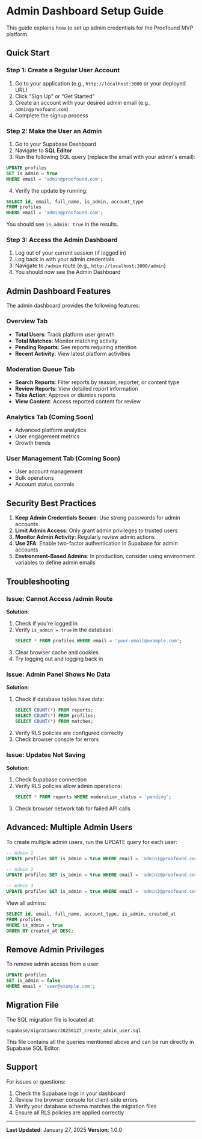 # Admin Dashboard Setup Guide

This guide explains how to set up admin credentials for the Proofound MVP platform.

## Quick Start

### Step 1: Create a Regular User Account

1. Go to your application (e.g., `http://localhost:3000` or your deployed URL)
2. Click "Sign Up" or "Get Started"
3. Create an account with your desired admin email (e.g., `admin@proofound.com`)
4. Complete the signup process

### Step 2: Make the User an Admin

1. Go to your Supabase Dashboard
2. Navigate to **SQL Editor**
3. Run the following SQL query (replace the email with your admin's email):

```sql
UPDATE profiles
SET is_admin = true
WHERE email = 'admin@proofound.com';
```

4. Verify the update by running:

```sql
SELECT id, email, full_name, is_admin, account_type
FROM profiles
WHERE email = 'admin@proofound.com';
```

You should see `is_admin: true` in the results.

### Step 3: Access the Admin Dashboard

1. Log out of your current session (if logged in)
2. Log back in with your admin credentials
3. Navigate to `/admin` route (e.g., `http://localhost:3000/admin`)
4. You should now see the Admin Dashboard

## Admin Dashboard Features

The admin dashboard provides the following features:

### Overview Tab
- **Total Users**: Track platform user growth
- **Total Matches**: Monitor matching activity
- **Pending Reports**: See reports requiring attention
- **Recent Activity**: View latest platform activities

### Moderation Queue Tab
- **Search Reports**: Filter reports by reason, reporter, or content type
- **Review Reports**: View detailed report information
- **Take Action**: Approve or dismiss reports
- **View Content**: Access reported content for review

### Analytics Tab (Coming Soon)
- Advanced platform analytics
- User engagement metrics
- Growth trends

### User Management Tab (Coming Soon)
- User account management
- Bulk operations
- Account status controls

## Security Best Practices

1. **Keep Admin Credentials Secure**: Use strong passwords for admin accounts
2. **Limit Admin Access**: Only grant admin privileges to trusted users
3. **Monitor Admin Activity**: Regularly review admin actions
4. **Use 2FA**: Enable two-factor authentication in Supabase for admin accounts
5. **Environment-Based Admins**: In production, consider using environment variables to define admin emails

## Troubleshooting

### Issue: Cannot Access /admin Route

**Solution**:
1. Check if you're logged in
2. Verify `is_admin = true` in the database:
   ```sql
   SELECT * FROM profiles WHERE email = 'your-email@example.com';
   ```
3. Clear browser cache and cookies
4. Try logging out and logging back in

### Issue: Admin Panel Shows No Data

**Solution**:
1. Check if database tables have data:
   ```sql
   SELECT COUNT(*) FROM reports;
   SELECT COUNT(*) FROM profiles;
   SELECT COUNT(*) FROM matches;
   ```
2. Verify RLS policies are configured correctly
3. Check browser console for errors

### Issue: Updates Not Saving

**Solution**:
1. Check Supabase connection
2. Verify RLS policies allow admin operations:
   ```sql
   SELECT * FROM reports WHERE moderation_status = 'pending';
   ```
3. Check browser network tab for failed API calls

## Advanced: Multiple Admin Users

To create multiple admin users, run the UPDATE query for each user:

```sql
-- Admin 1
UPDATE profiles SET is_admin = true WHERE email = 'admin1@proofound.com';

-- Admin 2
UPDATE profiles SET is_admin = true WHERE email = 'admin2@proofound.com';

-- Admin 3
UPDATE profiles SET is_admin = true WHERE email = 'admin3@proofound.com';
```

View all admins:

```sql
SELECT id, email, full_name, account_type, is_admin, created_at
FROM profiles
WHERE is_admin = true
ORDER BY created_at DESC;
```

## Remove Admin Privileges

To remove admin access from a user:

```sql
UPDATE profiles
SET is_admin = false
WHERE email = 'user@example.com';
```

## Migration File

The SQL migration file is located at:
```
supabase/migrations/20250127_create_admin_user.sql
```

This file contains all the queries mentioned above and can be run directly in Supabase SQL Editor.

## Support

For issues or questions:
1. Check the Supabase logs in your dashboard
2. Review the browser console for client-side errors
3. Verify your database schema matches the migration files
4. Ensure all RLS policies are applied correctly

---

**Last Updated**: January 27, 2025
**Version**: 1.0.0

